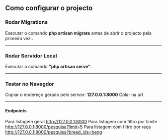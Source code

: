 ## Como configurar o projecto

### Rodar Migrations

Executar o comando <b>php artisan migrate</b> antes de abrir o projecto pela primeira vez..

<hr>


### Rodar Servidor Local

Executar o comando <b>"php artisan serve"</b>.

<hr>


### Testar no Navegdor

Copiar o endereço gerado pelo serivor: <b>127.0.0.1:8000</b>
Colar na url 

<hr>

#### Endpoints 

Para listagem geral http://127.0.0.1:8000
Para listagem com filtro por limite http://127.0.0.1:8000/pesquisa?limit=5
Para listagem com filtro por raça http://127.0.0.1:8000/pesquisa?breed_ids=beng